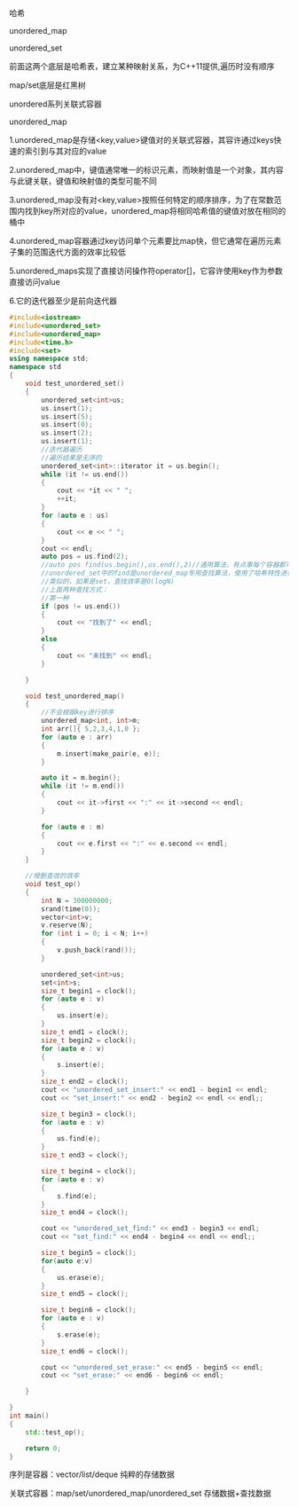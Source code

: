 哈希



unordered_map

unordered_set

前面这两个底层是哈希表，建立某种映射关系，为C++11提供,遍历时没有顺序



map/set底层是红黑树



unordered系列关联式容器

unordered_map

1.unordered_map是存储<key,value>键值对的关联式容器，其容许通过keys快速的索引到与其对应的value

2.unordered_map中，键值通常唯一的标识元素，而映射值是一个对象，其内容与此键关联，键值和映射值的类型可能不同

3.unordered_map没有对<key,value>按照任何特定的顺序排序，为了在常数范围内找到key所对应的value，unordered_map将相同哈希值的键值对放在相同的桶中

4.unordered_map容器通过key访问单个元素要比map快，但它通常在遍历元素子集的范围迭代方面的效率比较低

5.unordered_maps实现了直接访问操作符operator[]，它容许使用key作为参数直接访问value

6.它的迭代器至少是前向迭代器

```cpp
#include<iostream>
#include<unordered_set>
#include<unordered_map>
#include<time.h>
#include<set>
using namespace std;
namespace std
{
    void test_unordered_set()
    {
        unordered_set<int>us;
        us.insert(1);
        us.insert(5);
        us.insert(0);
        us.insert(2);
        us.insert(1);
        //迭代器遍历
        //遍历结果是无序的
        unordered_set<int>::iterator it = us.begin();
        while (it != us.end())
        {
            cout << *it << " ";
            ++it;
        }
        for (auto e : us)
        {
            cout << e << " ";
        }
        cout << endl;
        auto pos = us.find(2);
        //auto pos find(us.begin(),us.end(),2)//通用算法，有点事每个容器都可以使用，泛型编程，暴力查找，时间复杂度是O(N)
        //unordered_set中的find是unordered_map专用查找算法，使用了哈希特性进行查找，效率高,查找效率是O(1)
        //类似的，如果是set，查找效率是O(logN)
        //上面两种查找方式：
        //第一种
        if (pos != us.end())
        {
            cout << "找到了" << endl;
        }
        else
        {
            cout << "未找到" << endl;
        }

    }

    void test_unordered_map()
    {
        //不会根据key进行排序
        unordered_map<int, int>m;
        int arr[]{ 5,2,3,4,1,0 };
        for (auto e : arr)
        {
            m.insert(make_pair(e, e));
        }

        auto it = m.begin();
        while (it != m.end())
        {
            cout << it->first << ":" << it->second << endl;
        }

        for (auto e : m)
        {
            cout << e.first << ":" << e.second << endl;
        }
    }

    //增删查改的效率
    void test_op()
    {
        int N = 300000000;
        srand(time(0));
        vector<int>v;
        v.reserve(N);
        for (int i = 0; i < N; i++)
        {
            v.push_back(rand());
        }

        unordered_set<int>us;
        set<int>s;
        size_t begin1 = clock();
        for (auto e : v)
        {
            us.insert(e);
        }
        size_t end1 = clock();
        size_t begin2 = clock();
        for (auto e : v)
        {
            s.insert(e);
        }
        size_t end2 = clock();
        cout << "unordered_set_insert:" << end1 - begin1 << endl;
        cout << "set_insert:" << end2 - begin2 << endl << endl;;

        size_t begin3 = clock();
        for (auto e : v)
        {
            us.find(e);
        }
        size_t end3 = clock();

        size_t begin4 = clock();
        for (auto e : v)
        {
            s.find(e);
        }
        size_t end4 = clock();

        cout << "unordered_set_find:" << end3 - begin3 << endl;
        cout << "set_find:" << end4 - begin4 << endl << endl;;

        size_t begin5 = clock();
        for(auto e:v)
        {
            us.erase(e);
        }
        size_t end5 = clock();

        size_t begin6 = clock();
        for (auto e : v)
        {
            s.erase(e);
        }
        size_t end6 = clock();

        cout << "unordered_set_erase:" << end5 - begin5 << endl;
        cout << "set_erase:" << end6 - begin6 << endl;

    }

}
int main()
{
    std::test_op();

    return 0;
}
```

序列是容器：vector/list/deque 纯粹的存储数据

关联式容器：map/set/unordered_map/unordered_set 存储数据+查找数据

